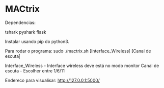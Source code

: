# MACtrix

Dependencias:

tshark
pyshark
flask

Instalar usando pip do python3.



Para rodar o programa:
sudo ./mactrix.sh [Interface_Wireless] [Canal de escuta]

Interface_Wireless - Interface wireless deve está no modo monitor
Canal de escuta - Escolher entre 1/6/11

Endereco para visualisar:  http://127.0.0.1:5000/
